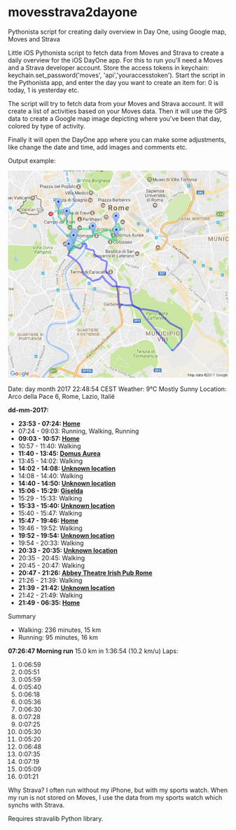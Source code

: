# movesstrava2dayone
Pythonista script for creating daily overview in Day One, using Google map, Moves and Strava

Little iOS Pythonista script to fetch data from Moves and Strava to create a daily overview
for the iOS DayOne app. For this to run you'll need a Moves and a Strava developer account.
Store the access tokens in keychain: keychain.set_password('moves', 'api','youraccesstoken').
Start the script in the Pythonista app, and enter the day you want to create an item for:
0 is today, 1 is yesterday etc.

The script will try to fetch data from your Moves and Strava account. It will create a list
of activities based on your Moves data. Then it will use the GPS data to create a Google map image
depicting where you've been that day, colored by type of activity.

Finally it will open the DayOne app where you can make some adjustments, like change the date and time,
add images and comments etc.

Output example:

![Rome](Rome.jpeg?raw=true "Rome")

Date:		day month 2017 22:48:54 CEST
Weather:	9°C Mostly Sunny
Location:	Arco della Pace 6, Rome, Lazio, Italië


**dd-mm-2017:**

* **23:53 - 07:24:  [Home](https:maps.google.nl/?q=41.886206573,12.4715751321)**
* 07:24 - 09:03:  Running, Walking, Running
* **09:03 - 10:57:  [Home](https:maps.google.nl/?q=41.886206573,12.4715751321)**
* 10:57 - 11:40:  Walking
* **11:40 - 13:45:  [Domus Aurea](https:maps.google.nl/?q=41.8913888889,12.4952777778)**
* 13:45 - 14:02:  Walking
* **14:02 - 14:08:  [Unknown location](https:maps.google.nl/?q=41.89656,12.494993)**
* 14:08 - 14:40:  Walking
* **14:40 - 14:50:  [Unknown location](https:maps.google.nl/?q=41.892822,12.483605)**
* **15:06 - 15:29:  [Giselda](https:maps.google.nl/?q=41.8867378381,12.4719803179)**
* 15:29 - 15:33:  Walking
* **15:33 - 15:40:  [Unknown location](https:maps.google.nl/?q=41.889419,12.473994)**
* 15:40 - 15:47:  Walking
* **15:47 - 19:46:  [Home](https:maps.google.nl/?q=41.886206573,12.4715751321)**
* 19:46 - 19:52:  Walking
* **19:52 - 19:54:  [Unknown location](https:maps.google.nl/?q=41.890069,12.474236)**
* 19:54 - 20:33:  Walking
* **20:33 - 20:35:  [Unknown location](https:maps.google.nl/?q=41.901817,12.46647)**
* 20:35 - 20:45:  Walking
* 20:45 - 20:47:  Walking
* **20:47 - 21:26:  [Abbey Theatre Irish Pub Rome](https:maps.google.nl/?q=41.8982747704,12.4705430284)**
* 21:26 - 21:39:  Walking
* **21:39 - 21:42:  [Unknown location](https:maps.google.nl/?q=41.890465,12.474261)**
* 21:42 - 21:49:  Walking
* **21:49 - 06:35:  [Home](https:maps.google.nl/?q=41.886206573,12.4715751321)**

Summary
*  Walking: 236 minutes, 15 km
*  Running: 95 minutes, 16 km


**07:26:47 Morning run**
15.0 km in 1:36:54 (10.2 km/u)
Laps:
1. 0:06:59
2. 0:05:51
3. 0:05:59
4. 0:05:40
5. 0:06:18
6. 0:05:36
7. 0:06:30
8. 0:07:28
9. 0:07:25
10. 0:05:30
11. 0:05:20
12. 0:06:48
13. 0:07:35
14. 0:07:19
15. 0:05:09
16. 0:01:21



Why Strava? I often run without my iPhone, but with my sports watch.
When my run is not stored on Moves, I use the data from my sports watch which synchs with Strava.

Requires stravalib Python library.
